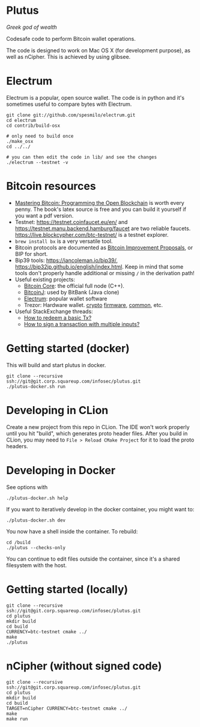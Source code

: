 # Plutus
_Greek god of wealth_

Codesafe code to perform Bitcoin wallet operations.

The code is designed to work on Mac OS X (for development purpose), as well as
nCipher. This is achieved by using glibsee.

# Electrum
Electrum is a popular, open source wallet. The code is in python and it's sometimes useful
to compare bytes with Electrum.

    git clone git://github.com/spesmilo/electrum.git
    cd electrum
    cd contrib/build-osx

    # only need to build once
    ./make_osx
    cd ../../

    # you can then edit the code in lib/ and see the changes
    ./electrum --testnet -v

# Bitcoin resources
- [Mastering Bitcoin: Programming the Open Blockchain](https://www.amazon.com/Mastering-Bitcoin-Programming-Open-Blockchain/dp/1491954388/) is worth every penny. The book's latex source is free and you can build it yourself if you want a pdf version.
- Testnet: https://testnet.coinfaucet.eu/en/ and https://testnet.manu.backend.hamburg/faucet are two reliable faucets. https://live.blockcypher.com/btc-testnet/ is a testnet explorer.
- `brew install bx` is a very versatile tool.
- Bitcoin protocols are documented as [Bitcoin Improvement Proposals](https://github.com/bitcoin/bips), or BIP for short.
- Bip39 tools: https://iancoleman.io/bip39/, https://bip32jp.github.io/english/index.html. Keep in mind that some tools don't properly handle additional or missing `/` in the derivation path!
- Useful existing projects:
  - [Bitcoin Core](https://github.com/bitcoin/bitcoin/): the official full node (C++).
  - [BitcoinJ](https://github.com/bitcoinj/bitcoinj): used by BitBank (Java clone)
  - [Electrum](https://github.com/spesmilo/electrum): popular wallet software
  - Trezor: Hardware wallet.  [crypto](https://github.com/trezor/trezor-crypto) [firmware](https://github.com/trezor/trezor-mcu/tree/master/firmware), [common](https://github.com/trezor/trezor-common), etc.
- Useful StackExchange threads:
  - [How to redeem a basic Tx?](https://bitcoin.stackexchange.com/questions/3374/how-to-redeem-a-basic-tx)
  - [How to sign a transaction with multiple inputs?](https://bitcoin.stackexchange.com/questions/41209/how-to-sign-a-transaction-with-multiple-inputs/41226#41226)

# Getting started (docker)
This will build and start plutus in docker.

    git clone --recursive ssh://git@git.corp.squareup.com/infosec/plutus.git
    ./plutus-docker.sh run

# Developing in CLion
Create a new project from this repo in CLion.
The IDE won't work properly until you hit "build", which generates proto header
files.  After you build in CLion, you may need to `File > Reload CMake Project`
for it to load the proto headers.

# Developing in Docker
See options with

    ./plutus-docker.sh help

If you want to iteratively develop in the docker container, you might want to:

    ./plutus-docker.sh dev

You now have a shell inside the container.
To rebuild:

    cd /build
    ./plutus --checks-only

You can continue to edit files outside the container, since it's a shared
filesystem with the host.

# Getting started (locally)

    git clone --recursive ssh://git@git.corp.squareup.com/infosec/plutus.git
    cd plutus
    mkdir build
    cd build
    CURRENCY=btc-testnet cmake ../
    make
    ./plutus

# nCipher (without signed code)

    git clone --recursive ssh://git@git.corp.squareup.com/infosec/plutus.git
    cd plutus
    mkdir build
    cd build
    TARGET=nCipher CURRENCY=btc-testnet cmake ../
    make
    make run

